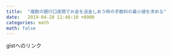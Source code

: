 ```yaml
---
title:  "複数の銀行口座間でお金を送金しあう時の手数料の最小値を求める"
date:   2019-04-20 11:46:10 +0900
categories: math
math: false
---
```


gistへのリンク

